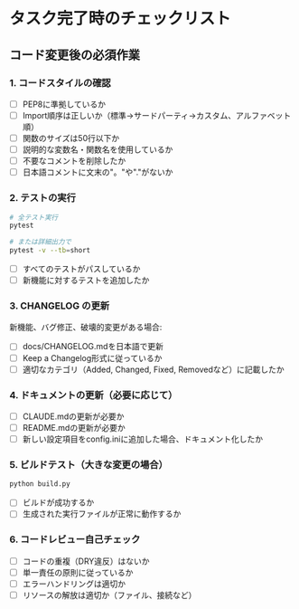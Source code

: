 # タスク完了時のチェックリスト

## コード変更後の必須作業

### 1. コードスタイルの確認
- [ ] PEP8に準拠しているか
- [ ] Import順序は正しいか（標準→サードパーティ→カスタム、アルファベット順）
- [ ] 関数のサイズは50行以下か
- [ ] 説明的な変数名・関数名を使用しているか
- [ ] 不要なコメントを削除したか
- [ ] 日本語コメントに文末の"。"や"."がないか

### 2. テストの実行
```bash
# 全テスト実行
pytest

# または詳細出力で
pytest -v --tb=short
```
- [ ] すべてのテストがパスしているか
- [ ] 新機能に対するテストを追加したか

### 3. CHANGELOG の更新
新機能、バグ修正、破壊的変更がある場合:
- [ ] docs/CHANGELOG.mdを日本語で更新
- [ ] Keep a Changelog形式に従っているか
- [ ] 適切なカテゴリ（Added, Changed, Fixed, Removedなど）に記載したか

### 4. ドキュメントの更新（必要に応じて）
- [ ] CLAUDE.mdの更新が必要か
- [ ] README.mdの更新が必要か
- [ ] 新しい設定項目をconfig.iniに追加した場合、ドキュメント化したか

### 5. ビルドテスト（大きな変更の場合）
```bash
python build.py
```
- [ ] ビルドが成功するか
- [ ] 生成された実行ファイルが正常に動作するか

### 6. コードレビュー自己チェック
- [ ] コードの重複（DRY違反）はないか
- [ ] 単一責任の原則に従っているか
- [ ] エラーハンドリングは適切か
- [ ] リソースの解放は適切か（ファイル、接続など）
